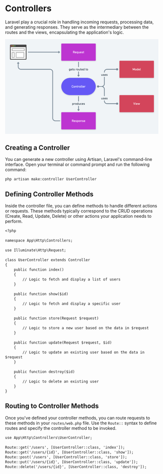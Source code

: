 # Controllers

Laravel play a crucial role in handling incoming requests, processing data, and generating responses.
They serve as the intermediary between the routes and the views, encapsulating the application's logic.

![MVC](../assets/MVC-2x.png)

## Creating a Controller

You can generate a new controller using Artisan, Laravel's command-line interface.
Open your terminal or command prompt and run the following command:

```
php artisan make:controller UserController
```

## Defining Controller Methods

Inside the controller file, you can define methods to handle different actions or requests.
These methods typically correspond to the CRUD operations (Create, Read, Update, Delete) or other actions your application needs to perform.

```
<?php

namespace App\Http\Controllers;

use Illuminate\Http\Request;

class UserController extends Controller
{
    public function index()
    {
        // Logic to fetch and display a list of users
    }

    public function show($id)
    {
        // Logic to fetch and display a specific user
    }

    public function store(Request $request)
    {
        // Logic to store a new user based on the data in $request
    }

    public function update(Request $request, $id)
    {
        // Logic to update an existing user based on the data in $request
    }

    public function destroy($id)
    {
        // Logic to delete an existing user
    }
}
```

## Routing to Controller Methods

Once you've defined your controller methods, you can route requests to these methods in your `routes/web.php` file. Use the `Route::` syntax to define routes and specify the controller method to be invoked.

```
use App\Http\Controllers\UserController;

Route::get('/users', [UserController::class, 'index']);
Route::get('/users/{id}', [UserController::class, 'show']);
Route::post('/users', [UserController::class, 'store']);
Route::put('/users/{id}', [UserController::class, 'update']);
Route::delete('/users/{id}', [UserController::class, 'destroy']);
```
